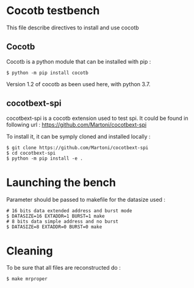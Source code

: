 # Cocotb testbench

This file describe directives to install and use cocotb

## Cocotb

Cocotb is a python module that can be installed with pip :
```
$ python -m pip install cocotb
```

Version 1.2 of cocotb as been used here, with python 3.7.

## cocotbext-spi

cocotbext-spi is a cocotb extension used to test spi. It could be found in
following url :
https://github.com/Martoni/cocotbext-spi

To install it, it can be symply cloned and installed locally :
```
$ git clone https://github.com/Martoni/cocotbext-spi
$ cd cocotbext-spi
$ python -m pip install -e .
```

# Launching the bench

Parameter should be passed to makefile for the datasize used :

```
# 16 bits data extended address and burst mode
$ DATASIZE=16 EXTADDR=1 BURST=1 make
# 8 bits data simple address and no burst
$ DATASIZE=8 EXTADDR=0 BURST=0 make
```

# Cleaning

To be sure that all files are reconstructed do :

```
$ make mrproper
```

